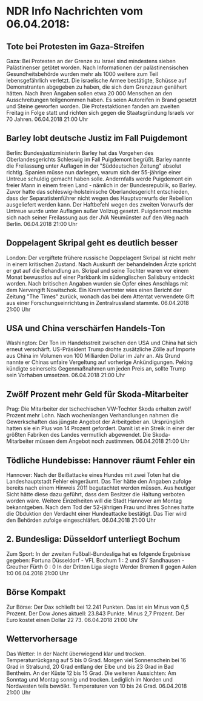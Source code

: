 # NDR Info Nachrichten vom 06.04.2018:


## Tote bei Protesten im Gaza-Streifen
Gaza: Bei Protesten an der Grenze zu Israel sind mindestens sieben Palästinenser getötet worden. Nach Informationen der palästinensischen Gesundheitsbehörde wurden mehr als 1000 weitere zum Teil lebensgefährlich verletzt. Die israelische Armee bestätigte, Schüsse auf Demonstranten abgegeben zu haben, die sich dem Grenzzaun genähert hätten. Nach ihren Angaben sollen etwa 20 000 Menschen an den Ausschreitungen teilgenommen haben. Es seien Autoreifen in Brand gesetzt und Steine geworfen worden. Die Protestaktionen fanden am zweiten Freitag in Folge statt und richten sich gegen die Staatsgründung Israels vor 70 Jahren. 06.04.2018 21:00 Uhr 

## Barley lobt deutsche Justiz im Fall Puigdemont
Berlin: Bundesjustizministerin Barley hat das Vorgehen des Oberlandesgerichts Schleswig im Fall Puigdemont begrüßt. Barley nannte die Freilassung unter Auflagen in der "Süddeutschen Zeitung" absolut richtig. Spanien müsse nun darlegen, warum sich der 55-jährige einer Untreue schuldig gemacht haben solle. Andernfalls werde Puigdemont ein freier Mann in einem freien Land - nämlich in der Bundesrepublik, so Barley. Zuvor hatte das schleswig-holsteinische Oberlandesgericht entschieden, dass der Separatistenführer nicht wegen des Hauptvorwurfs der Rebellion ausgeliefert werden kann. Der Haftbefehl wegen des zweiten Vorwurfs der Untreue wurde unter Auflagen außer Vollzug gesetzt. Puigdemont machte sich nach seiner Freilassung aus der JVA Neumünster auf den Weg nach Berlin. 06.04.2018 21:00 Uhr 

## Doppelagent Skripal geht es deutlich besser
London: Der vergiftete frühere russische Doppelagent Skripal ist nicht mehr in einem kritischen Zustand. Nach Auskunft der behandelnden Ärzte spricht er gut auf die Behandlung an. Skripal und seine Tochter waren vor einem Monat bewusstlos auf einer Parkbank im südenglischen Salisbury entdeckt worden. Nach britischen Angaben wurden sie Opfer eines Anschlags mit dem Nervengift Nowitschok. Ein Kremlvertreter wies einen Bericht der Zeitung "The Times" zurück, wonach das bei dem Attentat verwendete Gift aus einer Forschungseinrichtung in Zentralrussland stammte. 06.04.2018 21:00 Uhr 

## USA und China verschärfen Handels-Ton
Washington: Der Ton im Handelsstreit zwischen den USA und China hat sich erneut verschärft. US-Präsident Trump drohte zusätzliche Zölle auf Importe aus China im Volumen von 100 Milliarden Dollar im Jahr an. Als
Grund nannte er Chinas unfaire Vergeltung auf vorherige Ankündigungen. Peking kündigte seinerseits Gegenmaßnahmen um jeden Preis an, sollte Trump sein Vorhaben umsetzen. 06.04.2018 21:00 Uhr 

## Zwölf Prozent mehr Geld für Skoda-Mitarbeiter
Prag: Die Mitarbeiter der tschechischen VW-Tochter Skoda erhalten zwölf Prozent mehr Lohn. Nach wochenlangen Verhandlungen nahmen die Gewerkschaften das jüngste Angebot der Arbeitgeber an. Ursprünglich hatten sie ein Plus von 14 Prozent gefordert. Damit ist ein Streik in einer der größten Fabriken des Landes vermutlich abgewendet. Die Skoda-Mitarbeiter müssen dem Angebot noch zustimmen. 06.04.2018 21:00 Uhr 

## Tödliche Hundebisse: Hannover räumt Fehler ein
Hannover: Nach der Beißattacke eines Hundes mit zwei Toten hat die Landeshauptstadt Fehler eingeräumt. Das Tier hätte den Angaben zufolge bereits nach einem Hinweis 2011 begutachtet werden müssen. Aus heutiger Sicht hätte diese dazu geführt, dass dem Besitzer die Haltung verboten worden wäre. Weitere Einzelheiten will die Stadt Hannover am Montag bekanntgeben. Nach dem Tod der 52-jährigen Frau und ihres Sohnes hatte die Obduktion den Verdacht einer Hundeattacke bestätigt. Das Tier wird den Behörden zufolge eingeschläfert. 06.04.2018 21:00 Uhr 

## 2. Bundesliga: Düsseldorf unterliegt Bochum
Zum Sport: In der zweiten Fußball-Bundesliga hat es folgende Ergebnisse gegeben: Fortuna Düsseldorf - VFL Bochum 1 : 2
und SV Sandhausen - Greuther Fürth 0 : 0 In der Dritten Liga siegte Werder Bremen II gegen Aalen 1:0 06.04.2018 21:00 Uhr 

## Börse Kompakt
Zur Börse: Der Dax schließt bei 12.241 Punkten. Das ist ein Minus von 0,5 Prozent. Der Dow Jones aktuell: 23.843 Punkte. Minus 2,7 Prozent. Der Euro kostet einen Dollar 22 73. 06.04.2018 21:00 Uhr 

## Wettervorhersage
Das Wetter: In der Nacht überwiegend klar und trocken. Temperaturrückgang auf 5 bis 0 Grad. Morgen viel Sonnenschein bei 16 Grad in Stralsund, 20 Grad entlang der Elbe und bis 23 Grad in Bad Bentheim. An der Küste 12 bis 15 Grad. Die weiteren Aussichten: Am Sonntag und Montag sonnig und trocken. Lediglich im Norden und Nordwesten teils bewölkt. Temperaturen von 10 bis 24 Grad. 06.04.2018 21:00 Uhr 
